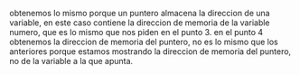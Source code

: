 obtenemos lo mismo porque un puntero almacena la direccion de una variable, en este caso contiene la direccion de memoria de la variable numero, que es lo mismo que nos piden en el punto 3.
en el punto 4 obtenemos la direccion de memoria del puntero, no es lo mismo que los anteriores porque estamos mostrando la direccion de memoria del puntero, no de la variable a la que apunta.